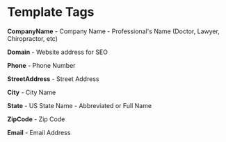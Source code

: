 # Template Tags #

**CompanyName** - Company Name - Professional's Name
(Doctor, Lawyer, Chiropractor, etc)

**Domain** - Website address for SEO

**Phone** - Phone Number

**StreetAddress** - Street Address

**City** - City Name

**State** - US State Name - Abbreviated or Full Name

**ZipCode** - Zip Code

**Email** - Email Address
